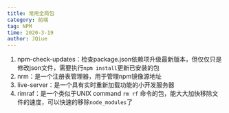 ```yaml
---
title: 常用全局包
category: 前端
tag: NPM
time: 2020-3-19
author: JQiue
---
```


1. npm-check-updates：检查package.json依赖项升级最新版本，但仅仅只是修改json文件，需要执行`npm install`更新已安装的包
2. nrm：是一个注册表管理器，用于管理npm镜像源地址
3. live-server：是一个具有实时重新加载功能的小开发服务器
4. rimraf：是一个类似于UNIX command `rm rf` 命令的包，能大大加快移除文件的速度，可以快速的移除`node_modules`了
